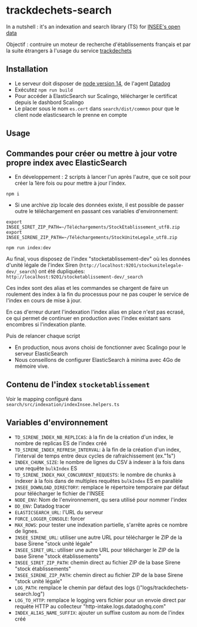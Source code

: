 # trackdechets-search

In a nutshell : it's an indexation and search library (TS) for [INSEE's open data](https://www.insee.fr/fr/information/1896441)

Objectif : contruire un moteur de recherche d'établissements français et par la suite étrangers à l'usage du service [trackdechets](https://github.com/MTES-MCT/trackdechets/)

## Installation

- Le serveur doit disposer de [node version 14](https://nodejs.org/en/download/), de l'agent [Datadog](https://docs.datadoghq.com/fr/getting_started/agent/)
- Exécutez `npm run build`
- Pour accéder à ElasticSearch sur Scalingo, télécharger le certificat depuis le dashbord Scalingo
- Le placer sous le nom `es.cert` dans `search/dist/common` pour que le client node elasticsearch le prenne en compte

## Usage

## Commandes pour créer ou mettre à jour votre propre index avec ElasticSearch

- En développement : 2 scripts à lancer l'un après l'autre, que ce soit pour créer la 1ère fois ou pour mettre à jour l'index.

```
npm i
```

- Si une archive zip locale des données existe, il est possible de passer outre le téléchargement en passant ces variables d'environnement:

```
export INSEE_SIRET_ZIP_PATH=~/Téléchargements/StockEtablissement_utf8.zip
export INSEE_SIRENE_ZIP_PATH=~/Téléchargements/StockUniteLegale_utf8.zip
```

```
npm run index:dev
```

Au final, vous disposez de l'index "stocketablissement-dev" où les données d'unité légale de l'index Siren (`http://localhost:9201/stockunitelegale-dev/_search`) ont été dupliquées:
`http://localhost:9201/stocketablissement-dev/_search`

Ces index sont des alias et les commandes se chargent de faire un roulement des index à la fin du processus pour ne pas couper le service de l'index en cours de mise à jour.

En cas d'erreur durant l'indexation l'index alias en place n'est pas ecrasé, ce qui permet de continuer en production avec l'index existant sans encombres si l'indexation plante.

Puis de relancer chaque script

- En production, nous avons choisi de fonctionner avec Scalingo pour le serveur ElasticSearch
- Nous conseillons de configurer ElasticSearch à minima avec 4Go de mémoire vive.

## Contenu de l'index `stocketablissement`


Voir le mapping configuré dans `search/src/indexation/indexInsee.helpers.ts`

## Variables d'environnement

- `TD_SIRENE_INDEX_NB_REPLICAS`: à la fin de la création d'un index, le nombre de replicas ES de l'index créé
- `TD_SIRENE_INDEX_REFRESH_INTERVAL`: à la fin de la création d'un index, l'interval de temps entre deux cycles de rafraichissement (ex."1s")
- `INDEX_CHUNK_SIZE`: le nombre de lignes du CSV à indexer à la fois dans une requête `bulkIndex` ES
- `TD_SIRENE_INDEX_MAX_CONCURRENT_REQUESTS`: le nombre de chunks à indexer à la fois dans de multiples requêtes `bulkIndex` ES en parallèle
- `INSEE_DOWNLOAD_DIRECTORY`: remplace le répertoire temporaire par défaut pour télécharger le fichier de l'INSEE
- `NODE_ENV`: Nom de l'environnement, qu sera utilisé pour nommer l'index
- `DD_ENV`: Datadog tracer
- `ELASTICSEARCH_URL`: l'URL du serveur
- `FORCE_LOGGER_CONSOLE`: forcer 
- `MAX_ROWS`: pour tester une indexation partielle, s'arrête après ce nombre de lignes.
- `INSEE_SIRENE_URL`: utiliser une autre URL pour télécharger le ZIP de la base Sirene "stock unité légale"
- `INSEE_SIRET_URL`: utiliser une autre URL pour télécharger le ZIP de la base Sirene "stock établissements"
- `INSEE_SIRET_ZIP_PATH`: chemin direct au fichier ZIP de la base Sirene "stock établissements"
- `INSEE_SIRENE_ZIP_PATH`: chemin direct au fichier ZIP de la base Sirene "stock unité légale"
- `LOG_PATH`: remplace le chemin par défaut des logs ()"logs/trackdechets-search.log")
- `LOG_TO_HTTP`: remplace le logging vers fichier pour un envoie direct par requête HTTP au collecteur "http-intake.logs.datadoghq.com"
- `INDEX_ALIAS_NAME_SUFFIX`: ajouter un suffixe custom
 au nom de l'index créé
